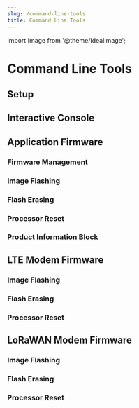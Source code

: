 ```yaml
---
slug: /command-line-tools
title: Command Line Tools
---
```

import Image from '@theme/IdealImage';

# Command Line Tools

## Setup

## Interactive Console

## Application Firmware

### Firmware Management

### Image Flashing

### Flash Erasing

### Processor Reset

### Product Information Block

## LTE Modem Firmware

### Image Flashing

### Flash Erasing

### Processor Reset

## LoRaWAN Modem Firmware

### Image Flashing

### Flash Erasing

### Processor Reset

